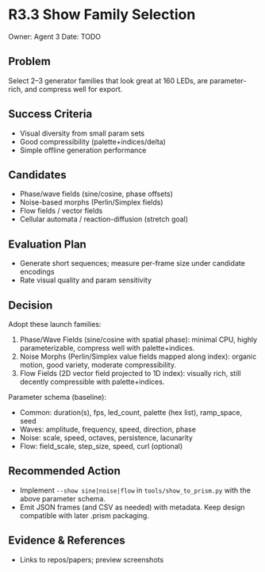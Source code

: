 # R3.3 Show Family Selection

Owner: Agent 3
Date: TODO

## Problem
Select 2–3 generator families that look great at 160 LEDs, are parameter-rich, and compress well for export.

## Success Criteria
- Visual diversity from small param sets
- Good compressibility (palette+indices/delta)
- Simple offline generation performance

## Candidates
- Phase/wave fields (sine/cosine, phase offsets)
- Noise-based morphs (Perlin/Simplex fields)
- Flow fields / vector fields
- Cellular automata / reaction-diffusion (stretch goal)

## Evaluation Plan
- Generate short sequences; measure per-frame size under candidate encodings
- Rate visual quality and param sensitivity

## Decision
Adopt these launch families:
1) Phase/Wave Fields (sine/cosine with spatial phase): minimal CPU, highly parameterizable, compress well with palette+indices.
2) Noise Morphs (Perlin/Simplex value fields mapped along index): organic motion, good variety, moderate compressibility.
3) Flow Fields (2D vector field projected to 1D index): visually rich, still decently compressible with palette+indices.

Parameter schema (baseline):
- Common: duration(s), fps, led_count, palette (hex list), ramp_space, seed
- Waves: amplitude, frequency, speed, direction, phase
- Noise: scale, speed, octaves, persistence, lacunarity
- Flow: field_scale, step_size, speed, curl (optional)

## Recommended Action
- Implement `--show sine|noise|flow` in `tools/show_to_prism.py` with the above parameter schema.
- Emit JSON frames (and CSV as needed) with metadata. Keep design compatible with later .prism packaging.

## Evidence & References
- Links to repos/papers; preview screenshots
